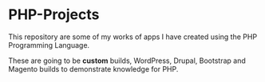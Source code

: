 # PHP-Projects
This repository are some of my works of apps I have created using the PHP Programming Language.

These are going to be <b>custom</b> builds, WordPress, Drupal, Bootstrap and Magento builds to demonstrate knowledge for PHP.
